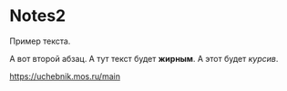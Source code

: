 # Notes2

Пример текста.

А вот второй абзац. А тут текст будет **жирным**. А этот будет _курсив_.

https://uchebnik.mos.ru/main

